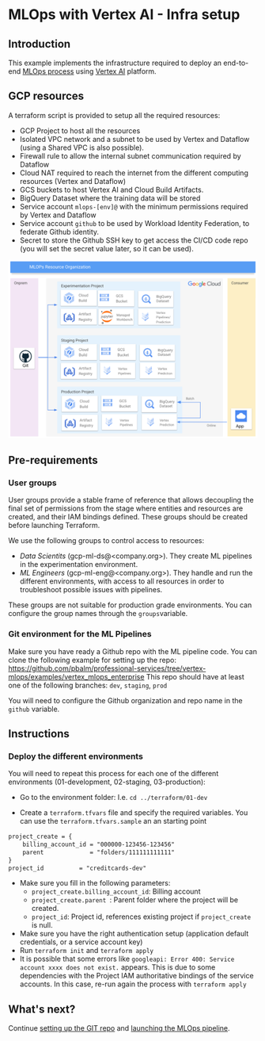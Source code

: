 # MLOps with Vertex AI - Infra setup

## Introduction
This example implements the infrastructure required to deploy an end-to-end [MLOps process](https://services.google.com/fh/files/misc/practitioners_guide_to_mlops_whitepaper.pdf) using [Vertex AI](https://cloud.google.com/vertex-ai) platform.


##  GCP resources
A terraform script is provided to setup all the required resources:

- GCP Project  to host all the resources
- Isolated VPC network and a subnet to be used by Vertex and Dataflow (using a Shared VPC is also possible). 
- Firewall rule to allow the internal subnet communication required by Dataflow
- Cloud NAT required to reach the internet from the different computing resources (Vertex and Dataflow)
- GCS buckets to host Vertex AI and Cloud Build Artifacts.
- BigQuery Dataset where the training data will be stored
- Service account `mlops-[env]@` with the minimum permissions required by Vertex and Dataflow
- Service account `github` to be used by Workload Identity Federation, to federate Github identity.
- Secret to store the Github SSH key to get access the CI/CD code repo (you will set the secret value later, so it can be used).

![MLOps project description](./images/mlops_projects.png "MLOps project description")

## Pre-requirements

### User groups

User groups provide a stable frame of reference that allows decoupling the final set of permissions from the stage where entities and resources are created, and their IAM bindings defined. These groups should be created before launching Terraform.

We use the following groups to control access to resources:

- *Data Scientits* (gcp-ml-ds@<company.org>). They create ML pipelines in the experimentation environment.
- *ML Engineers* (gcp-ml-eng@<company.org>). They handle and run the different environments, with access to all resources in order to troubleshoot possible issues with pipelines. 

These groups are not suitable for production grade environments. You can configure the group names through the `groups`variable. 

### Git environment for the ML Pipelines

Make sure you have ready a Github repo with the ML pipeline code. 
You can clone the following example for setting up the repo: https://github.com/pbalm/professional-services/tree/vertex-mlops/examples/vertex_mlops_enterprise
This repo should have at least one of the following branches: `dev`, `staging`, `prod`

You will need to configure the Github organization and repo name in the `github` variable.

##  Instructions
###  Deploy the different environments

You will need to repeat this process for each one of the different environments (01-development, 02-staging, 03-production):

- Go to the environment folder: I.e. `cd ../terraform/01-dev`

- Create a `terraform.tfvars` file and specify the required variables. You can use the `terraform.tfvars.sample` an an starting point

```tfm
project_create = {
    billing_account_id = "000000-123456-123456"
    parent             = "folders/111111111111"
}
project_id          = "creditcards-dev"
```
- Make sure you fill in the following parameters:
  - `project_create.billing_account_id`: Billing account
  - `project_create.parent `: Parent folder where the project will be created.
  - `project_id`:  Project id, references existing project if `project_create` is null.
- Make sure you have the right authentication setup (application default credentials, or a service account key)
- Run `terraform init` and `terraform apply`
- It is possible that some errors like `googleapi: Error 400: Service account xxxx does not exist.` appears. This is due to some dependencies with the Project IAM authoritative bindings of the service accounts. In this case, re-run again the process with `terraform apply`

##  What's next?
Continue [setting up the GIT repo](./02-GIT_SETUP.md) and [launching the MLOps pipeline](./03-MLOPS.md).

<!-- BEGIN TFDOC -->
<!-- END TFDOC -->
